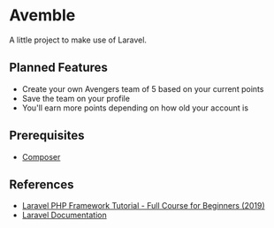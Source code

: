 # Avemble

A little project to make use of Laravel.

## Planned Features
- Create your own Avengers team of 5 based on your current points
- Save the team on your profile
- You'll earn more points depending on how old your account is

## Prerequisites
- [Composer](https://getcomposer.org/doc/00-intro.md)

## References
- [Laravel PHP Framework Tutorial - Full Course for Beginners (2019)](https://www.youtube.com/watch?v=ImtZ5yENzgE)
- [Laravel Documentation](https://laravel.com/docs/6.0)